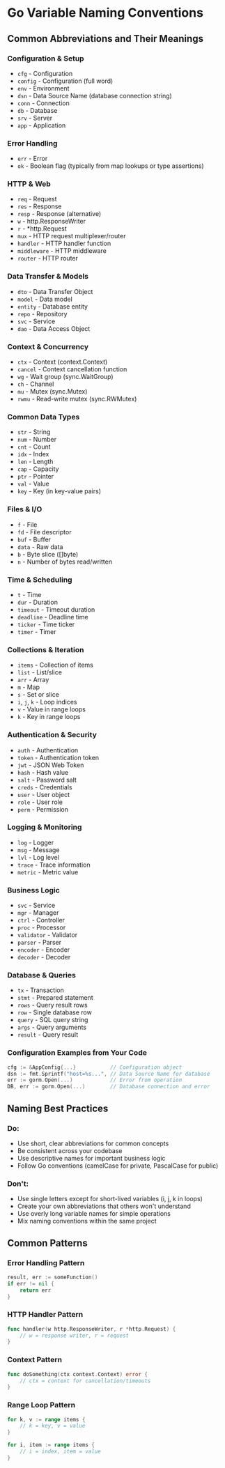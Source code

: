 # Go Variable Naming Conventions

## Common Abbreviations and Their Meanings

### Configuration & Setup

- `cfg` - Configuration
- `config` - Configuration (full word)
- `env` - Environment
- `dsn` - Data Source Name (database connection string)
- `conn` - Connection
- `db` - Database
- `srv` - Server
- `app` - Application

### Error Handling

- `err` - Error
- `ok` - Boolean flag (typically from map lookups or type assertions)

### HTTP & Web

- `req` - Request
- `res` - Response
- `resp` - Response (alternative)
- `w` - http.ResponseWriter
- `r` - \*http.Request
- `mux` - HTTP request multiplexer/router
- `handler` - HTTP handler function
- `middleware` - HTTP middleware
- `router` - HTTP router

### Data Transfer & Models

- `dto` - Data Transfer Object
- `model` - Data model
- `entity` - Database entity
- `repo` - Repository
- `svc` - Service
- `dao` - Data Access Object

### Context & Concurrency

- `ctx` - Context (context.Context)
- `cancel` - Context cancellation function
- `wg` - Wait group (sync.WaitGroup)
- `ch` - Channel
- `mu` - Mutex (sync.Mutex)
- `rwmu` - Read-write mutex (sync.RWMutex)

### Common Data Types

- `str` - String
- `num` - Number
- `cnt` - Count
- `idx` - Index
- `len` - Length
- `cap` - Capacity
- `ptr` - Pointer
- `val` - Value
- `key` - Key (in key-value pairs)

### Files & I/O

- `f` - File
- `fd` - File descriptor
- `buf` - Buffer
- `data` - Raw data
- `b` - Byte slice ([]byte)
- `n` - Number of bytes read/written

### Time & Scheduling

- `t` - Time
- `dur` - Duration
- `timeout` - Timeout duration
- `deadline` - Deadline time
- `ticker` - Time ticker
- `timer` - Timer

### Collections & Iteration

- `items` - Collection of items
- `list` - List/slice
- `arr` - Array
- `m` - Map
- `s` - Set or slice
- `i`, `j`, `k` - Loop indices
- `v` - Value in range loops
- `k` - Key in range loops

### Authentication & Security

- `auth` - Authentication
- `token` - Authentication token
- `jwt` - JSON Web Token
- `hash` - Hash value
- `salt` - Password salt
- `creds` - Credentials
- `user` - User object
- `role` - User role
- `perm` - Permission

### Logging & Monitoring

- `log` - Logger
- `msg` - Message
- `lvl` - Log level
- `trace` - Trace information
- `metric` - Metric value

### Business Logic

- `svc` - Service
- `mgr` - Manager
- `ctrl` - Controller
- `proc` - Processor
- `validator` - Validator
- `parser` - Parser
- `encoder` - Encoder
- `decoder` - Decoder

### Database & Queries

- `tx` - Transaction
- `stmt` - Prepared statement
- `rows` - Query result rows
- `row` - Single database row
- `query` - SQL query string
- `args` - Query arguments
- `result` - Query result

### Configuration Examples from Your Code

```go
cfg := &AppConfig{...}           // Configuration object
dsn := fmt.Sprintf("host=%s...", // Data Source Name for database
err := gorm.Open(...)            // Error from operation
DB, err := gorm.Open(...)        // Database connection and error
```

## Naming Best Practices

### Do:

- Use short, clear abbreviations for common concepts
- Be consistent across your codebase
- Use descriptive names for important business logic
- Follow Go conventions (camelCase for private, PascalCase for public)

### Don't:

- Use single letters except for short-lived variables (i, j, k in loops)
- Create your own abbreviations that others won't understand
- Use overly long variable names for simple operations
- Mix naming conventions within the same project

## Common Patterns

### Error Handling Pattern

```go
result, err := someFunction()
if err != nil {
    return err
}
```

### HTTP Handler Pattern

```go
func handler(w http.ResponseWriter, r *http.Request) {
    // w = response writer, r = request
}
```

### Context Pattern

```go
func doSomething(ctx context.Context) error {
    // ctx = context for cancellation/timeouts
}
```

### Range Loop Pattern

```go
for k, v := range items {
    // k = key, v = value
}

for i, item := range items {
    // i = index, item = value
}
```
